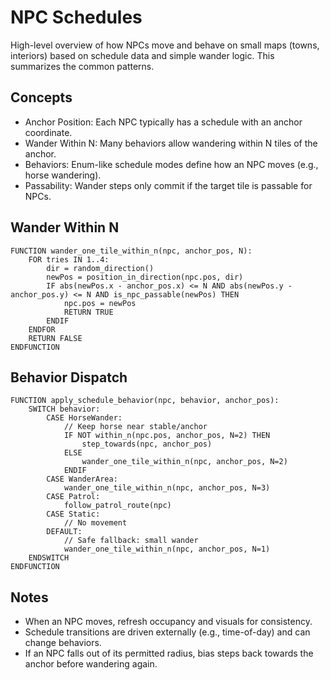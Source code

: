 # NPC Schedules

High-level overview of how NPCs move and behave on small maps (towns, interiors) based on schedule data and simple wander logic. This summarizes the common patterns.

## Concepts

- Anchor Position: Each NPC typically has a schedule with an anchor coordinate.
- Wander Within N: Many behaviors allow wandering within N tiles of the anchor.
- Behaviors: Enum-like schedule modes define how an NPC moves (e.g., horse wandering).
- Passability: Wander steps only commit if the target tile is passable for NPCs.

## Wander Within N

```pseudocode
FUNCTION wander_one_tile_within_n(npc, anchor_pos, N):
    FOR tries IN 1..4:
        dir = random_direction()
        newPos = position_in_direction(npc.pos, dir)
        IF abs(newPos.x - anchor_pos.x) <= N AND abs(newPos.y - anchor_pos.y) <= N AND is_npc_passable(newPos) THEN
            npc.pos = newPos
            RETURN TRUE
        ENDIF
    ENDFOR
    RETURN FALSE
ENDFUNCTION
```

## Behavior Dispatch

```pseudocode
FUNCTION apply_schedule_behavior(npc, behavior, anchor_pos):
    SWITCH behavior:
        CASE HorseWander:
            // Keep horse near stable/anchor
            IF NOT within_n(npc.pos, anchor_pos, N=2) THEN
                step_towards(npc, anchor_pos)
            ELSE
                wander_one_tile_within_n(npc, anchor_pos, N=2)
            ENDIF
        CASE WanderArea:
            wander_one_tile_within_n(npc, anchor_pos, N=3)
        CASE Patrol:
            follow_patrol_route(npc)
        CASE Static:
            // No movement
        DEFAULT:
            // Safe fallback: small wander
            wander_one_tile_within_n(npc, anchor_pos, N=1)
    ENDSWITCH
ENDFUNCTION
```

## Notes

- When an NPC moves, refresh occupancy and visuals for consistency.
- Schedule transitions are driven externally (e.g., time-of-day) and can change behaviors.
- If an NPC falls out of its permitted radius, bias steps back towards the anchor before wandering again.

